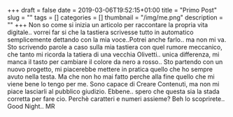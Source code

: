 +++
draft = false
date = 2019-03-06T19:52:15+01:00
title = "Primo Post"
slug = ""
tags = []
categories = []
thumbnail = "/img/me.png"
description = ""
+++
Non so come si inizia un articolo per raccontare la propria vita digitale.. vorrei far si che la tastiera scrivesse tutto in automatico semplicemente dettando con la mia voce..Potrei anche farlo.. ma non  mi va. Sto scrivendo parole a caso sulla mia tastiera con quel rumore meccanico, che tanto mi ricorda la tatiera di una vecchia Olivetti.. unica differenza, mi manca il tasto per cambiare il colore da nero a rosso..
Sto partendo con un nuovo progetto, mi piacerebbe mettere in pratica quello che ho sempre avuto nella testa. Ma che non ho mai fatto perche alla fine quello che mi viene bene lo tengo per me. Sono capace di Creare Contenuti, ma non mi piace lasciarli al pubblico giudizio. Ebbene.. spero che questa sia la stada corretta per fare cio.
Perchè caratteri e numeri assieme? Beh lo scoprirete..
Good Night..
MR
